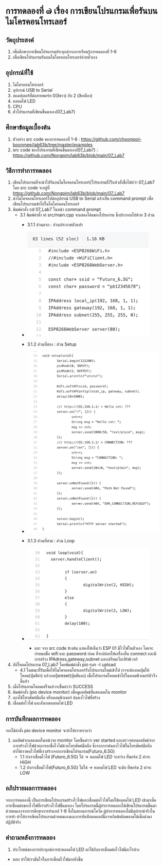 # การทดลองที่ ๗ เรื่อง การเขียนโปรแกรมเพื่อรันบนไมโครคอนโทรเลอร์

## วัตถุประสงค์
1. เพื่อศึกษาการเขียนโปรแกรมประยุกต์จากการเรียนรู้การทดลองที่ 1-6
2. เพื่อเขียนโปรแกรมรันบนไมโครคอนโทรเลอร์ด้วยตัวเอง
## อุปกรณ์ที่ใช้
1. ไมโครคอนโทรเลอร์
2. อุปกรณ์ USB to Serial
3. อแดปเตอร์ที่ต่อสายพอร์ท 0(สีขาว) กับ 2 (สีเหลือง)
4. หลอดไฟ LED
5. CPU
6. ตัวโปรแกรมที่เขียนขึ้นมาเอง(07_Lab7)
 
## ศึกษาข้อมูลเบื้องต้น
1. ตัวอย่าง src code ของการทดลองที่ 1-6 : https://github.com/choompol-boonmee/lab63b/tree/master/examples
2. src code ของโปรแกรมที่เขียนขึ้นมาเอง(07_Lab7) : https://github.com/Nongpim/lab63b/blob/main/07_Lab7

## วิธีการทำการทดลอง
1. เขียนโปรแกรมที่จะนำไปรันบนไมโครคอนโทรเลอร์(โปรแกรมที่7)แล้วตั้งชื่อไฟล์ว่า 07_Lab7 โดย src code จะอยู่ที่ https://github.com/Nongpim/lab63b/blob/main/07_Lab7
2. นำไมโครคอนโทรเลอร์ไปต่ออุปกรณ์ USB to Serial แล้วเปิด command prompt เพื่อเขียนโปรแกรมเข้าไปในไมโครคอนโทรเลอร์
3. พิมพ์คำสั่ง cd 07_Lab7 ในหน้า command prompt
    * 3.1 พิมพ์คำสั่ง vi src/main.cpp จะแสดงโค้ดของโปรแกรม ซึ่งประกอบไปด้วย 3 ส่วน
      * 3.1.1 ส่วนแรก : ส่วนประกาศตัวแปร
      
      * ![image](https://github.com/Nongpim/picture/blob/main/7.1%E0%B9%83%E0%B8%AB%E0%B8%A1%E0%B9%88%E0%B9%86.jpg)

      * 3.1.2 ส่วนที่สอง : ส่วน Setup
      
      * ![image](https://github.com/Nongpim/picture/blob/main/7.2%E0%B9%83%E0%B8%AB%E0%B8%A1%E0%B9%88.jpg)
      
      * 3.1.3 ส่วนที่สาม : ส่วน Loop
      
      * ![image](https://github.com/Nongpim/picture/blob/main/7.3%E0%B9%83%E0%B8%AB%E0%B8%A1%E0%B9%88.jpg)
      
        * และ จาก src code ข้างต้น แสดงให้เห็นว่า ESP 01 มีไวไฟในตัวเอง โดยจะกำหนดชื่อ wifi และ password ก่อน ที่จะปล่อยให้เครื่องอื่น connect และมีการสร้าง IPAdress,gateway,subnet และเตรียมเว็บเซิร์ฟเวอร์
4. อัปโหลดโปรแกรม 07_Lab7 โดยพิมพ์คำสั่ง pio run -t upload
    * 4.1 ในขณะที่รันเพื่อให้ไมโครคอนโทรเลอร์รับโปรแกรมใหม่เข้าไป เราจะต้องกดปุ่มให้โหลด(ปุ่มสีดำ) แล้วกดปุ่มreset(ปุ่มสีแดง) เมื่อโปรแกรมโหลดเข้าไปในคอมพิวเตอร์ตัวจิ๋วนี้แล้ว
5. เมื่อโปรแกรมโหลดเสร็จแล้วจะขึ้นคำว่า SUCCESS 
6. พิมพ์คำสั่ง (pio device monitor) เพื่อดูผลลัพธ์ที่แสดงผลใน monitor
7. ลองใช้โทรศัพท์มือถือ หรือคอมพิวเตอร์ ค้นหาไวไฟที่สร้าง 
8. เชื่อมต่อไวไฟ และสังเกตหลอดไฟ LED
   
## การบันทึกผลการทดลอง
จากใช้คำสั่ง pio device monitor จะทำให้เราทราบว่า
1. ผลลัพธ์จะแสดงผลในหน้าจอ monitor โดยขึ้นคำว่า ver started และตรวจสอบผลลัพธ์จากการสร้างไวไฟด้วยการหาชื่อไวไฟด้วยโทรศัพท์มือถือ ซึ่งจากการค้นหาไวไฟในโทรศัพท์มือถือ ทำให้เราพบไวไฟที่เราสร้างจากการเขียนโปรแกรม(Futuro_6.5G)
    * 1.1 ถ้าเราเชื่อมไวไฟ (Futuro_6.5G) ได้ -> หลอดไฟ LED จะสว่าง ที่พอร์ต 2 ค่าจะ HIGH 
    * 1.2 ถ้าเราเชื่อมไวไฟ(Futuro_6.5G) ไม่ได้ -> หลอดไฟ LED จะดับ ที่พอร์ต 2 ค่าจะ LOW

## อภิปรายผลการทดลอง
จากการทดลองนี้ เป็นการเขียนโปรแกรมสร้างไวไฟและเชื่อมต่อไวไฟโดยใช้หลอดไฟ LED เข้ามาเช็คการเชื่อมต่อของไวไฟที่เราสร้างไวไฟขึ้นมาเอง โดยโปรแกรมนี้ผู้ทำการทดลองได้เขียนโปรแกรมขึ้นมาด้วยตนเองจากการศึกษาการทำแลป 1-6 ซึ่งในสถานการณ์โควิด ผู้ทำการทดลองไม่มีอุปกรณ์จริงในการทำ ทำให้การเขียนโปรแกรมด้วยตนเองและการบันทึกผลแลปนี้อาจเกิดข้อผิดพลาดได้เมื่อนำมาปฏิบัติจริง

## คำถามหลังการทดลอง
1. ประโยชน์ของการประยุกต์การนำหลอดไฟ LED มาใช้กับการเชื่อมต่อไวไฟมีอะไรบ้าง
* ตอบ ทำให้เรามั่นใจในการเชื่อมไวไฟมากยิ่งขึ้น
